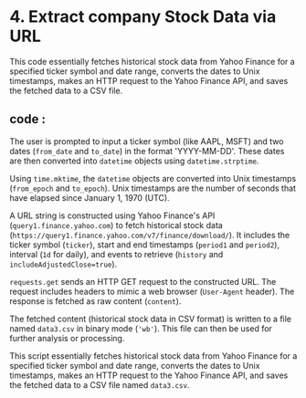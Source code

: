 # 4. Extract company Stock Data via URL

This code essentially fetches historical stock data from Yahoo Finance for a specified ticker symbol and date range, converts the dates to Unix timestamps, makes an HTTP request to the Yahoo Finance API, and saves the fetched data to a CSV file.

## code :

The user is prompted to input a ticker symbol (like AAPL, MSFT) and two dates (`from_date` and `to_date`) in the format 'YYYY-MM-DD'. These dates are then converted into `datetime` objects using `datetime.strptime`.

Using `time.mktime`, the `datetime` objects are converted into Unix timestamps (`from_epoch` and `to_epoch`). Unix timestamps are the number of seconds that have elapsed since January 1, 1970 (UTC).

A URL string is constructed using Yahoo Finance's API (`query1.finance.yahoo.com`) to fetch historical stock data (`https://query1.finance.yahoo.com/v7/finance/download/`). It includes the ticker symbol (`ticker`), start and end timestamps (`period1` and `period2`), interval (`1d` for daily), and events to retrieve (`history` and `includeAdjustedClose=true`).

`requests.get` sends an HTTP GET request to the constructed URL. The request includes headers to mimic a web browser (`User-Agent` header). The response is fetched as raw content (`content`).

The fetched content (historical stock data in CSV format) is written to a file named `data3.csv` in binary mode (`'wb'`). This file can then be used for further analysis or processing.

This script essentially fetches historical stock data from Yahoo Finance for a specified ticker symbol and date range, converts the dates to Unix timestamps, makes an HTTP request to the Yahoo Finance API, and saves the fetched data to a CSV file named `data3.csv`.
